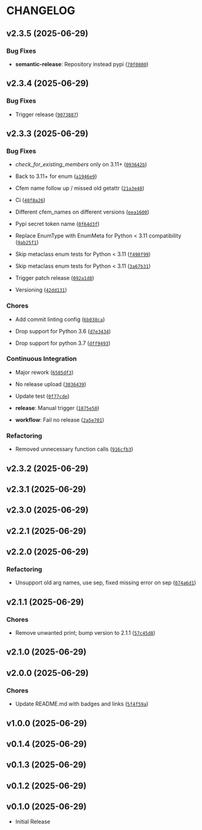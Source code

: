 # CHANGELOG

<!-- version list -->

## v2.3.5 (2025-06-29)

### Bug Fixes

- **semantic-release**: Repository instead pypi
  ([`70f0800`](https://github.com/janthmueller/swizzle/commit/70f0800a9eb39a3ed4cffd9f0b334276dc128c07))


## v2.3.4 (2025-06-29)

### Bug Fixes

- Trigger release
  ([`9073887`](https://github.com/janthmueller/swizzle/commit/9073887bfca3457ce9b56adc7116c3f437e0a552))


## v2.3.3 (2025-06-29)

### Bug Fixes

- _check_for_existing_members_ only on 3.11+
  ([`093642b`](https://github.com/janthmueller/swizzle/commit/093642b56426c4880c1a81f9ddfe3a63ec66ef07))

- Back to 3.11+ for enum
  ([`a1946e9`](https://github.com/janthmueller/swizzle/commit/a1946e939260bc2151ef7204960626ac3131d81b))

- Cfem name follow up / missed old getattr
  ([`21a3e48`](https://github.com/janthmueller/swizzle/commit/21a3e4874fc22ff7f745290de206889ec5793403))

- Ci
  ([`40f8a26`](https://github.com/janthmueller/swizzle/commit/40f8a263392e0f81f215b2602f74ed42af9282ed))

- Different cfem_names on different versions
  ([`eea1600`](https://github.com/janthmueller/swizzle/commit/eea16004d4729a032fed14e59f60a202193da01a))

- Pypi secret token name
  ([`0f64d3f`](https://github.com/janthmueller/swizzle/commit/0f64d3fec58c1bfa28e9c073edc9bb1f98da5c91))

- Replace EnumType with EnumMeta for Python < 3.11 compatibility
  ([`9ab25f1`](https://github.com/janthmueller/swizzle/commit/9ab25f1408e9edef0c15ebbc2bd07cb04f47337f))

- Skip metaclass enum tests for Python < 3.11
  ([`f498f99`](https://github.com/janthmueller/swizzle/commit/f498f9978e0fa7bc5b82447c5c2c8c224a92c649))

- Skip metaclass enum tests for Python < 3.11
  ([`3a67b31`](https://github.com/janthmueller/swizzle/commit/3a67b31418ef0da0264de7ab0fe2c937b117c6c4))

- Trigger patch release
  ([`092a1d8`](https://github.com/janthmueller/swizzle/commit/092a1d8b19c116b2cb3cfaaaa715f74cae3cf56c))

- Versioning
  ([`42dd131`](https://github.com/janthmueller/swizzle/commit/42dd131798c80aa2c1d4e45666b42aae58f6889b))

### Chores

- Add commit linting config
  ([`6b038ca`](https://github.com/janthmueller/swizzle/commit/6b038ca7149d4374a718516c175d9a9307220a7d))

- Drop support for Python 3.6
  ([`d7e3434`](https://github.com/janthmueller/swizzle/commit/d7e343438d2a384e5228b3592381d26fca690d41))

- Drop support for python 3.7
  ([`dff9493`](https://github.com/janthmueller/swizzle/commit/dff94934e49e2399b4f31baf9e618d654f541117))

### Continuous Integration

- Major rework
  ([`6585df3`](https://github.com/janthmueller/swizzle/commit/6585df3806b75a1b102a2922103d5b70adef4de2))

- No release upload
  ([`3036439`](https://github.com/janthmueller/swizzle/commit/30364398f96656aea2a8c085b9f5111cbe7d6d26))

- Update test
  ([`0f77cde`](https://github.com/janthmueller/swizzle/commit/0f77cde3884fe816dc9551e9537cf090fed54524))

- **release**: Manual trigger
  ([`1875e50`](https://github.com/janthmueller/swizzle/commit/1875e50527ca84b1759b3224188750a407eb2ee6))

- **workflow**: Fail no release
  ([`2a5e701`](https://github.com/janthmueller/swizzle/commit/2a5e70193ab6d24b3f4a56627fe4f9b7708ec655))

### Refactoring

- Removed unnecessary function calls
  ([`916cfb3`](https://github.com/janthmueller/swizzle/commit/916cfb3d1e364338519024d2d6d42ab2091ec04b))


## v2.3.2 (2025-06-29)


## v2.3.1 (2025-06-29)


## v2.3.0 (2025-06-29)


## v2.2.1 (2025-06-29)


## v2.2.0 (2025-06-29)

### Refactoring

- Unsupport old arg names, use sep, fixed missing error on sep
  ([`074a6d1`](https://github.com/janthmueller/swizzle/commit/074a6d1f1a1aeb97066584f520999cff9370bc6f))


## v2.1.1 (2025-06-29)

### Chores

- Remove unwanted print; bump version to 2.1.1
  ([`57c45d8`](https://github.com/janthmueller/swizzle/commit/57c45d8f91c567c6a7c0bf304d3f89d606c31eb7))


## v2.1.0 (2025-06-29)


## v2.0.0 (2025-06-29)

### Chores

- Update README.md with badges and links
  ([`5f4f59a`](https://github.com/janthmueller/swizzle/commit/5f4f59a50c5d011a78f71989d4046de8a5b7656f))


## v1.0.0 (2025-06-29)


## v0.1.4 (2025-06-29)


## v0.1.3 (2025-06-29)


## v0.1.2 (2025-06-29)


## v0.1.0 (2025-06-29)

- Initial Release
